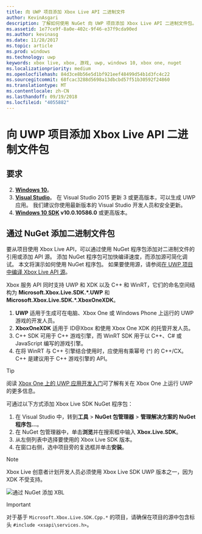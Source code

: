 ```yaml
---
title: 向 UWP 项目添加 Xbox Live API 二进制文件
author: KevinAsgari
description: 了解如何使用 NuGet 向 UWP 项目添加 Xbox Live API 二进制文件包。
ms.assetid: 1e77ce9f-8a0e-402c-9f46-e37f9cda90ed
ms.author: kevinasg
ms.date: 11/28/2017
ms.topic: article
ms.prod: windows
ms.technology: uwp
keywords: xbox live, xbox, 游戏, uwp, windows 10, xbox one, nuget
ms.localizationpriority: medium
ms.openlocfilehash: 84d3ce8b56e5d1bf921eef48499d54b1d3fc4c22
ms.sourcegitcommit: 68fcac3288d5698a13dbcbd57f51b30592f24860
ms.translationtype: MT
ms.contentlocale: zh-CN
ms.lasthandoff: 09/19/2018
ms.locfileid: "4055882"
---
```

# <a name="add-xbox-live-apis-binary-package-to-your-uwp-project"></a>向 UWP 项目添加 Xbox Live API 二进制文件包

## <a name="requirements"></a>要求

2. **[Windows 10](https://microsoft.com/windows)**。
3. **[Visual Studio](https://www.visualstudio.com/)**。 在 Visual Studio 2015 更新 3 或更高版本，可以生成 UWP 应用。 我们建议你使用最新版本的 Visual Studio 开发人员和安全更新。
4. **[Windows 10 SDK](https://developer.microsoft.com/windows/downloads/windows-10-sdk) v10.0.10586.0** 或更高版本。

## <a name="add-the-binary-package-via-nuget"></a>通过 NuGet 添加二进制文件包

要从项目使用 Xbox Live API，可以通过使用 NuGet 程序包添加对二进制文件的引用或添加 API 源。 添加 NuGet 程序包可加快编译速度，而添加源可简化调试。 本文将演示如何使用 NuGet 程序包。 如果要使用源，请参阅[在 UWP 项目中编译 Xbox Live API 源](add-xbox-live-apis-source-to-a-uwp-project.md)。

Xbox 服务 API 同时支持 UWP 和 XDK 以及 C++ 和 WinRT，它们的命名空间结构为 **Microsoft.Xbox.Live.SDK.*.UWP** 和 **Microsoft.Xbox.Live.SDK.*.XboxOneXDK**。

1. **UWP** 适用于生成可在电脑、Xbox One 或 Windows Phone 上运行的 UWP 游戏的开发人员。
2. **XboxOneXDK** 适用于 ID@Xbox 和使用 Xbox One XDK 的托管开发人员。
3. C++ SDK 可用于 C++ 游戏引擎，而 WinRT SDK 用于以 C++、C# 或 JavaScript 编写的游戏引擎。
4. 在将 WinRT 与 C++ 引擎结合使用时，应使用有乘幂号 (^) 的 C++/CX。 C++ 是建议用于 C++ 游戏引擎的 API。  

> [!TIP]
> 阅读 [Xbox One 上的 UWP 应用开发入门](https://docs.microsoft.com/windows/uwp/xbox-apps/getting-started)可了解有关在 Xbox One 上运行 UWP 的更多信息。

可通过以下方式添加 Xbox Live SDK NuGet 程序包：

1. 在 Visual Studio 中，转到**工具** > **NuGet 包管理器** > **管理解决方案的 NuGet 程序包...**。
2. 在 NuGet 包管理器中，单击**浏览**并在搜索框中输入 **Xbox.Live.SDK**。
3. 从左侧列表中选择要使用的 Xbox Live SDK 版本。
3. 在窗口右侧，选中项目旁的复选框并单击**安装**。

> [!NOTE]
> Xbox Live 创意者计划开发人员必须使用 Xbox Live SDK UWP 版本之一，因为 XDK 不受支持。

![通过 NuGet 添加 XBL](../images/getting_started/vs-add-nuget-xbl.gif)

> [!IMPORTANT]
> 对于基于 `Microsoft.Xbox.Live.SDK.Cpp.*` 的项目，请确保在项目的源中包含标头 `#include <xsapi\services.h>`。
